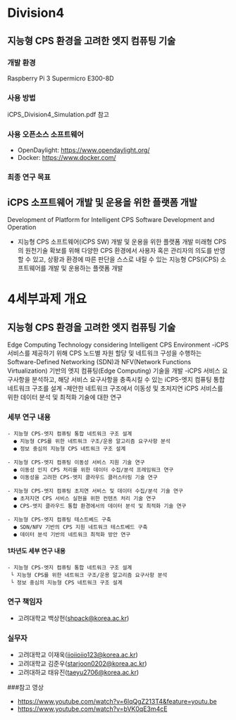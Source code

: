 # Division4

## 지능형 CPS 환경을 고려한 엣지 컴퓨팅 기술

### 개발 환경
Raspberry Pi 3
Supermicro E300-8D

### 사용 방법
  iCPS_Division4_Simulation.pdf 참고

### 사용 오픈소스 소프트웨어
  - OpenDaylight: https://www.opendaylight.org/
  - Docker: https://www.docker.com/
   
### 최종 연구 목표
## iCPS 소프트웨어 개발 및 운용을 위한 플랫폼 개발
Development of Platform for Intelligent CPS Software Development and Operation
- 지능형 CPS 소프트웨어(iCPS SW) 개발 및 운용을 위한 플랫폼 개발
    미래형 CPS의 원천기술 확보를 위해 다양한 CPS 환경에서 사용자 혹은 관리자의 의도를 반영할 수 있고, 상황과 환경에 따른 판단을 스스로 내릴 수 있는 지능형 CPS(iCPS) 소프트웨어를 개발 및 운용하는 플랫폼 개발

# 4세부과제 개요
## 지능형 CPS 환경을 고려한 엣지 컴퓨팅 기술
Edge Computing Technology considering Intelligent CPS Environment
-iCPS 서비스를 제공하기 위해 CPS 노드별 자원 할당 및 네트워크 구성을 수행하는 Software-Defined Networking (SDN)과 NFV(Network Functions Virtualization) 기반의 엣지 컴퓨팅(Edge Computing) 기술을 개발
-iCPS 서비스 요구사항을 분석하고, 해당 서비스 요구사항을 충족시킬 수 있는 iCPS-엣지 컴퓨팅 통합 네트워크 구조를 설계
-제안한 네트워크 구조에서 이동성 및 초저지연 iCPS 서비스를 위한 데이터 분석 및 최적화 기술에 대한 연구

### 세부 연구 내용
    - 지능형 CPS-엣지 컴퓨팅 통합 네트워크 구조 설계
      ● 지능형 CPS를 위한 네트워크 구조/운용 알고리즘 요구사항 분석
      ● 정보 중심의 지능형 CPS 네트워크 구조 설계
    
    - 지능형 CPS-엣지 컴퓨팅 이동성 서비스 지원 기술 연구
      ● 이동성 인지 CPS 처리를 위한 데이터 수집/분석 프레임워크 연구
      ● 이동성을 고려한 CPS-엣지 클라우드 클러스터링 기술 연구
    
    - 지능형 CPS-엣지 컴퓨팅 초지연 서비스 및 데이터 수집/분석 기술 연구
      ● 초저지연 CPS 서비스 실현을 위한 컨텐츠 처리 기술 연구
      ● CPS-엣지 클라우드 통합 환경에서의 데이터 분석 및 최적화 기술 연구
            
    - 지능형 CPS-엣지 컴퓨팅 테스트베드 구축
      ● SDN/NFV 기반의 CPS 지원 네트워크 테스트베드 구축
      ● 데이터 분석 기반의 네트워크 최적화 방안 연구
   
#### 1차년도 세부 연구 내용
    - 지능형 CPS-엣지 컴퓨팅 통합 네트워크 구조 설계
     └ 지능형 CPS를 위한 네트워크 구조/운용 알고리즘 요구사항 분석
     └ 정보 중심의 지능형 CPS 네트워크 구조 설계
    
### 연구 책임자
- 고려대학교 백상헌(shpack@korea.ac.kr)

### 실무자
- 고려대학교 이재욱(iioiioiio123@korea.ac.kr)
- 고려대학교 김준우(starjoon0202@korea.ac.kr)
- 고려대하교 태유진(taeyu2706@korea.ac.kr)

###참고 영상
- https://www.youtube.com/watch?v=6lqQgZ213T4&feature=youtu.be
- https://www.youtube.com/watch?v=bVK0qE3m4cE
